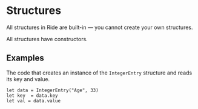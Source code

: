 # Structures

All structures in Ride are built-in — you cannot create your own structures.

All structures have constructors.

## Examples

The code that creates an instance of the `IntegerEntry` structure and reads its key and value.

``` ride
let data = IntegerEntry("Age", 33)
let key  = data.key
let val = data.value
```
